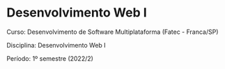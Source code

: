 # Desenvolvimento Web I

Curso: Desenvolvimento de Software Multiplataforma (Fatec - Franca/SP)

Disciplina: Desenvolvimento Web I

Período: 1º semestre (2022/2)